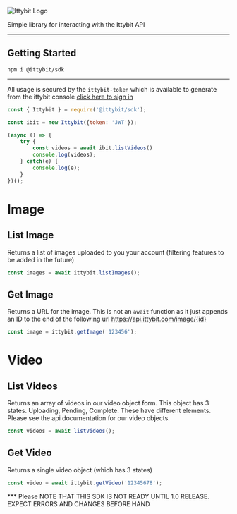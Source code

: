 
![Ittybit Logo](https://storage.googleapis.com/ittybit.dev/ittybit_logo_light_df8a23a33f/ittybit_logo_light_df8a23a33f.svg)

Simple library for interacting with the Ittybit API

---

## Getting Started

```npm i @ittybit/sdk```

---
All usage is secured by the `ittybit-token` which is available to generate from the ittybit console [click here to sign in](https://ittybit.com)

```js
const { Ittybit } = require('@ittybit/sdk');

const ibit = new Ittybit({token: 'JWT'});

(async () => {
    try {
        const videos = await ibit.listVideos()
        console.log(videos);
    } catch(e) {
        console.log(e);
    }
})();
```


# Image

## List Image 
Returns a list of images uploaded to you your account (filtering features to be added in the future)

```js
const images = await ittybit.listImages();
```

## Get Image 
Returns a URL for the image. This is not an `await` function as it just appends an ID to the end of the following url https://api.ittybit.com/image/{id} 

```js
const image = ittybit.getImage('123456');
```

# Video

## List Videos
Returns an array of videos in our video object form. This object has 3 states. Uploading, Pending, Complete. These have different elements. Please see the api documentation for our video objects.

```js
const videos = await listVideos();
```

## Get Video
Returns a single video object (which has 3 states)

```js
const video = await ittybit.getVideo('12345678');
```

*** Please NOTE THAT THIS SDK IS NOT READY UNTIL 1.0 RELEASE. EXPECT ERRORS AND CHANGES BEFORE HAND
